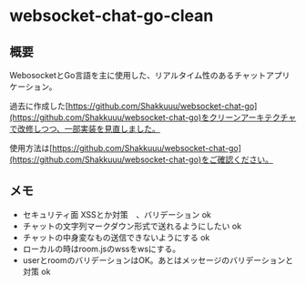 # websocket-chat-go-clean

## 概要

WebosocketとGo言語を主に使用した、リアルタイム性のあるチャットアプリケーション。

過去に作成した[https://github.com/Shakkuuu/websocket-chat-go](https://github.com/Shakkuuu/websocket-chat-go)をクリーンアーキテクチャで改修しつつ、一部実装を見直しました。

使用方法は[https://github.com/Shakkuuu/websocket-chat-go](https://github.com/Shakkuuu/websocket-chat-go)をご確認ください。

## メモ

- セキュリティ面 XSSとか対策　、バリデーション ok
- チャットの文字列マークダウン形式で送れるようにしたい ok
- チャットの中身変なもの送信できないようにする ok
- ローカルの時はroom.jsのwssをwsにする。
- userとroomのバリデーションはOK。あとはメッセージのバリデーションと対策 ok
